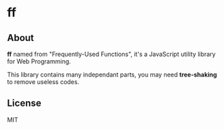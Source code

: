 # ff


## About

**ff** named from "Frequently-Used Functions", it's a JavaScript utility library for Web Programming.

This library contains many independant parts, you may need **tree-shaking** to remove useless codes.


## License

MIT